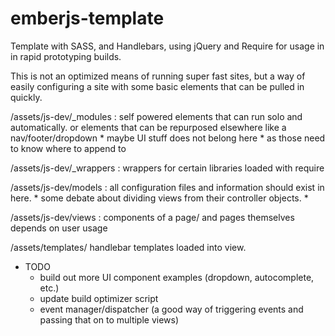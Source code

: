 emberjs-template
================

Template with SASS, and Handlebars, using jQuery and Require for usage in in rapid prototyping builds.

This is not an optimized means of running super fast sites, but a way of easily configuring a site with some basic elements that can be pulled in quickly.

/assets/js-dev/_modules :
	self powered elements that can run solo and automatically.
	or elements that can be repurposed elsewhere like a nav/footer/dropdown
	* maybe UI stuff does not belong here * as those need 
	to know where to append to

/assets/js-dev/_wrappers :
	wrappers for certain libraries loaded with require

/assets/js-dev/models :
	all configuration files and information should exist in here.
	* some debate about dividing views from their controller objects. *

/assets/js-dev/views :
	components of a page/ and pages themselves depends on user usage


/assets/templates/
	handlebar templates loaded into view.

* TODO
	- build out more UI component examples (dropdown, autocomplete, etc.)
	- update build optimizer script
	- event manager/dispatcher (a good way of triggering events and passing that on to multiple views)

